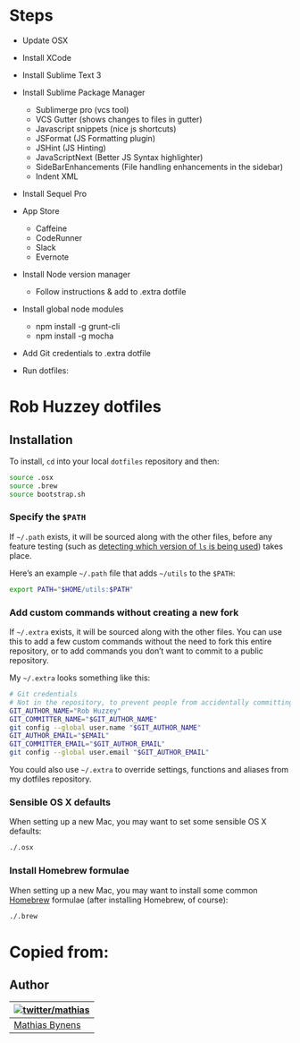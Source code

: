 Steps
====
- Update OSX
- Install XCode
- Install Sublime Text 3
- Install Sublime Package Manager
	- Sublimerge pro (vcs tool)
	- VCS Gutter (shows changes to files in gutter)
	- Javascript snippets (nice js shortcuts)
	- JSFormat (JS Formatting plugin)
	- JSHint (JS Hinting)
	- JavaScriptNext (Better JS Syntax highlighter)
	- SideBarEnhancements (File handling enhancements in the sidebar)
	- Indent XML
- Install Sequel Pro
- App Store
	- Caffeine
	- CodeRunner
	- Slack
	- Evernote
- Install Node version manager
	- Follow instructions & add to .extra dotfile
- Install global node modules
	- npm install -g grunt-cli
	- npm install -g mocha

- Add Git credentials to .extra dotfile
- Run dotfiles:

# Rob Huzzey dotfiles

## Installation

To install, `cd` into your local `dotfiles` repository and then:

```bash
source .osx
source .brew
source bootstrap.sh
```

### Specify the `$PATH`

If `~/.path` exists, it will be sourced along with the other files, before any feature testing (such as [detecting which version of `ls` is being used](https://github.com/mathiasbynens/dotfiles/blob/aff769fd75225d8f2e481185a71d5e05b76002dc/.aliases#L21-26)) takes place.

Here’s an example `~/.path` file that adds `~/utils` to the `$PATH`:

```bash
export PATH="$HOME/utils:$PATH"
```

### Add custom commands without creating a new fork

If `~/.extra` exists, it will be sourced along with the other files. You can use this to add a few custom commands without the need to fork this entire repository, or to add commands you don’t want to commit to a public repository.

My `~/.extra` looks something like this:

```bash
# Git credentials
# Not in the repository, to prevent people from accidentally committing under my name
GIT_AUTHOR_NAME="Rob Huzzey"
GIT_COMMITTER_NAME="$GIT_AUTHOR_NAME"
git config --global user.name "$GIT_AUTHOR_NAME"
GIT_AUTHOR_EMAIL="$EMAIL"
GIT_COMMITTER_EMAIL="$GIT_AUTHOR_EMAIL"
git config --global user.email "$GIT_AUTHOR_EMAIL"
```

You could also use `~/.extra` to override settings, functions and aliases from my dotfiles repository.

### Sensible OS X defaults

When setting up a new Mac, you may want to set some sensible OS X defaults:

```bash
./.osx
```

### Install Homebrew formulae

When setting up a new Mac, you may want to install some common [Homebrew](http://brew.sh/) formulae (after installing Homebrew, of course):

```bash
./.brew
```

# Copied from:
## Author

| [![twitter/mathias](http://gravatar.com/avatar/24e08a9ea84deb17ae121074d0f17125?s=70)](http://twitter.com/mathias "Follow @mathias on Twitter") |
|---|
| [Mathias Bynens](http://mathiasbynens.be/) |